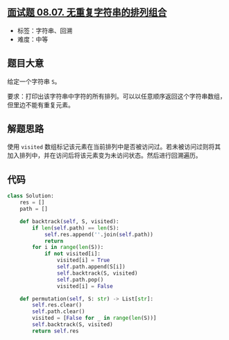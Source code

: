 ## [面试题 08.07. 无重复字符串的排列组合](https://leetcode-cn.com/problems/permutation-i-lcci/)

- 标签：字符串、回溯
- 难度：中等

## 题目大意

给定一个字符串 `S`。

要求：打印出该字符串中字符的所有排列。可以以任意顺序返回这个字符串数组，但里边不能有重复元素。

## 解题思路

使用 `visited` 数组标记该元素在当前排列中是否被访问过。若未被访问过则将其加入排列中，并在访问后将该元素变为未访问状态。然后进行回溯遍历。

## 代码

```Python
class Solution:
    res = []
    path = []

    def backtrack(self, S, visited):
        if len(self.path) == len(S):
            self.res.append(''.join(self.path))
            return
        for i in range(len(S)):
            if not visited[i]:
                visited[i] = True
                self.path.append(S[i])
                self.backtrack(S, visited)
                self.path.pop()
                visited[i] = False

    def permutation(self, S: str) -> List[str]:
        self.res.clear()
        self.path.clear()
        visited = [False for _ in range(len(S))]
        self.backtrack(S, visited)
        return self.res
```

